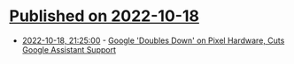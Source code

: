 # [Published on 2022-10-18](index.md)

* [2022-10-18, 21:25:00](https://hardware.slashdot.org/story/22/10/18/1828223/google-doubles-down-on-pixel-hardware-cuts-google-assistant-support?utm_source=rss1.0mainlinkanon&utm_medium=feed) - [Google 'Doubles Down' on Pixel Hardware, Cuts Google Assistant Support](https://hardware.slashdot.org/story/22/10/18/1828223/google-doubles-down-on-pixel-hardware-cuts-google-assistant-support?utm_source=rss1.0mainlinkanon&utm_medium=feed)
